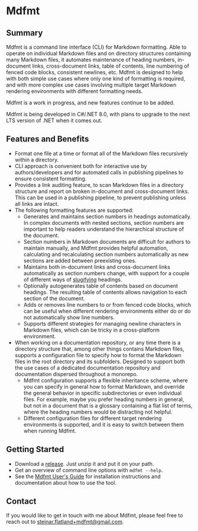 # Mdfmt

## Summary

Mdfmt is a command line interface (CLI) for Markdown formatting.  Able to operate on individual Markdown files and on directory structures containing many Markdown files, it automates maintenance of heading numbers, in-document links, cross-document links, table of contents, line numbering of fenced code blocks, consistent newlines, etc.  Mdfmt is designed to help with both simple use cases where only one kind of formatting is required, and with more complex use cases involving multiple target Markdown rendering environments with different formatting needs.

Mdfmt is a work in progress, and new features continue to be added.

Mdfmt is being developed in C#/.NET 8.0, with plans to upgrade to the next LTS version of .NET when it comes out.

## Features and Benefits

- Format one file at a time or format all of the Markdown files recursively within a directory.
- CLI approach is convenient both for interactive use by authors/developers and for automated calls in publishing pipelines to ensure consistent formatting.
- Provides a link auditing feature, to scan Markdown files in a directory structure and report on broken in-document and cross-document links.  This can be used in a publishing pipeline, to prevent publishing unless all links are intact.
- The following formatting features are supported:
  - Generates and maintains section numbers in headings automatically.  In complex documents with nested sections, section numbers are important to help readers understand the hierarchical structure of the document.
  - Section numbers in Markdown documents are difficult for authors to maintain manually, and Mdfmt provides helpful automation, calculating and recalculating section numbers automatically as new sections are added between preexisting ones.
  - Maintains both in-document links and cross-document links automatically as section numbers change, with support for a couple of different ways of [slugifying](./docs/user/Glossary.md#slugification) headings.
  - Optionally autogenerates table of contents based on document headings.  The resulting table of contents allows navigation to each section of the document.
  - Adds or removes line numbers to or from fenced code blocks, which can be useful when different rendering environments either do or do not automatically show line numbers.
  - Supports different strategies for managing newline characters in Markdown files, which can be tricky in a cross-platform environment.
- When working on a documentation repository, or any time there is a directory structure that, among other things contains Markdown files, supports a configuration file to specify how to format the Markdown files in the root directory and its subfolders.  Designed to support both the use cases of a dedicated documentation repository and documentation dispersed throughout a monorepo.
  - Mdfmt configuration supports a flexible inheritance scheme, where you can specify in general how to format Markdown, and override the general behavior in specific subdirectories or even individual files.  For example, maybe you prefer heading numbers in general, but not in a document that is a glossary containing a flat list of terms, where the heading numbers would be distracting not helpful.
  - Different configuration files for different target rendering environments is supported, and it is easy to switch between them when running Mdfmt.

## Getting Started

- Download a [release](https://github.com/steinar-flatland/mdfmt/releases).  Just unzip it and put it on your path.
- Get an overview of command line options with `mdfmt --help`.
- See the [Mdfmt User's Guide](./docs/user/Mdfmt-Users-Guide.md) for installation instructions and documentation about how to use the tool.

## Contact

If you would like to get in touch with me about Mdfmt, please feel free to reach out to <steinar.flatland+mdfmt@gmail.com>.
